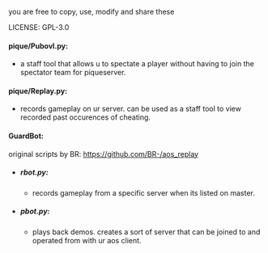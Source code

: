you are free to copy, use, modify and share these

LICENSE: GPL-3.0



#### pique/Pubovl.py:
  - a staff tool that allows u to spectate a player without having to join the spectator team for piqueserver. 

#### pique/Replay.py:
  - records gameplay on ur server. can be used as a staff tool to view recorded past occurences of cheating. 

#### GuardBot:
original scripts by BR: https://github.com/BR-/aos_replay
  - ##### rbot.py:
      - records gameplay from a specific server when its listed on master. 
  - ##### pbot.py:
      - plays back demos. creates a sort of server that can be joined to and operated from with ur aos client. 
